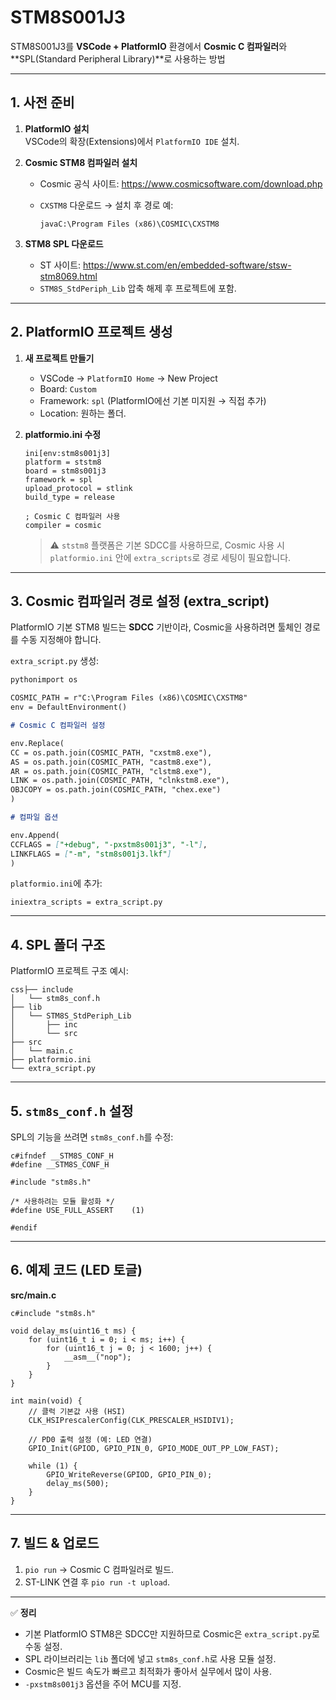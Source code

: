 # STM8S001J3

STM8S001J3를 **VSCode + PlatformIO** 환경에서 **Cosmic C 컴파일러**와 \*\*SPL(Standard Peripheral Library)\*\*로 사용하는 방법

---

## 1\. 사전 준비

1.  **PlatformIO 설치**  
    VSCode의 확장(Extensions)에서 `PlatformIO IDE` 설치.
2.  **Cosmic STM8 컴파일러 설치**

    - Cosmic 공식 사이트: https://www.cosmicsoftware.com/download.php
    - `CXSTM8` 다운로드 → 설치 후 경로 예:

      ```
      javaC:\Program Files (x86)\COSMIC\CXSTM8
      ```

3.  **STM8 SPL 다운로드**

    - ST 사이트: https://www.st.com/en/embedded-software/stsw-stm8069.html
    - `STM8S_StdPeriph_Lib` 압축 해제 후 프로젝트에 포함.

---

## 2\. PlatformIO 프로젝트 생성

1.  **새 프로젝트 만들기**

    - VSCode → `PlatformIO Home` → New Project
    - Board: `Custom`
    - Framework: `spl` (PlatformIO에선 기본 미지원 → 직접 추가)
    - Location: 원하는 폴더.

2.  **platformio.ini 수정**

    ```
    ini[env:stm8s001j3]
    platform = ststm8
    board = stm8s001j3
    framework = spl
    upload_protocol = stlink
    build_type = release

    ; Cosmic C 컴파일러 사용
    compiler = cosmic
    ```

    > ⚠️ `ststm8` 플랫폼은 기본 SDCC를 사용하므로, Cosmic 사용 시 `platformio.ini` 안에 `extra_scripts`로 경로 세팅이 필요합니다.

---

## 3\. Cosmic 컴파일러 경로 설정 (extra_script)

PlatformIO 기본 STM8 빌드는 **SDCC** 기반이라, Cosmic을 사용하려면 툴체인 경로를 수동 지정해야 합니다.

`extra_script.py` 생성:

```markdown
pythonimport os

COSMIC_PATH = r"C:\Program Files (x86)\COSMIC\CXSTM8"
env = DefaultEnvironment()

# Cosmic C 컴파일러 설정

env.Replace(
CC = os.path.join(COSMIC_PATH, "cxstm8.exe"),
AS = os.path.join(COSMIC_PATH, "castm8.exe"),
AR = os.path.join(COSMIC_PATH, "clstm8.exe"),
LINK = os.path.join(COSMIC_PATH, "clnkstm8.exe"),
OBJCOPY = os.path.join(COSMIC_PATH, "chex.exe")
)

# 컴파일 옵션

env.Append(
CCFLAGS = ["+debug", "-pxstm8s001j3", "-l"],
LINKFLAGS = ["-m", "stm8s001j3.lkf"]
)
```

`platformio.ini`에 추가:

```
iniextra_scripts = extra_script.py
```

---

## 4\. SPL 폴더 구조

PlatformIO 프로젝트 구조 예시:

```
css├── include
│   └── stm8s_conf.h
├── lib
│   └── STM8S_StdPeriph_Lib
│       ├── inc
│       └── src
├── src
│   └── main.c
├── platformio.ini
└── extra_script.py
```

---

## 5\. `stm8s_conf.h` 설정

SPL의 기능을 쓰려면 `stm8s_conf.h`를 수정:

```
c#ifndef __STM8S_CONF_H
#define __STM8S_CONF_H

#include "stm8s.h"

/* 사용하려는 모듈 활성화 */
#define USE_FULL_ASSERT    (1)

#endif
```

---

## 6\. 예제 코드 (LED 토글)

**src/main.c**

```
c#include "stm8s.h"

void delay_ms(uint16_t ms) {
    for (uint16_t i = 0; i < ms; i++) {
        for (uint16_t j = 0; j < 1600; j++) {
            __asm__("nop");
        }
    }
}

int main(void) {
    // 클럭 기본값 사용 (HSI)
    CLK_HSIPrescalerConfig(CLK_PRESCALER_HSIDIV1);

    // PD0 출력 설정 (예: LED 연결)
    GPIO_Init(GPIOD, GPIO_PIN_0, GPIO_MODE_OUT_PP_LOW_FAST);

    while (1) {
        GPIO_WriteReverse(GPIOD, GPIO_PIN_0);
        delay_ms(500);
    }
}
```

---

## 7\. 빌드 & 업로드

1.  `pio run` → Cosmic C 컴파일러로 빌드.
2.  ST-LINK 연결 후 `pio run -t upload`.

---

✅ **정리**

- 기본 PlatformIO STM8은 SDCC만 지원하므로 Cosmic은 `extra_script.py`로 수동 설정.
- SPL 라이브러리는 `lib` 폴더에 넣고 `stm8s_conf.h`로 사용 모듈 설정.
- Cosmic은 빌드 속도가 빠르고 최적화가 좋아서 실무에서 많이 사용.
- `-pxstm8s001j3` 옵션을 주어 MCU를 지정.
